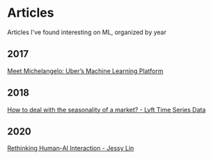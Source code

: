 # Articles

Articles I've found interesting on ML, organized by year

## 2017

[Meet Michelangelo: Uber’s Machine Learning Platform](https://www.uber.com/blog/michelangelo-machine-learning-platform/)

## 2018

[How to deal with the seasonality of a market? - Lyft Time Series Data](<https://eng.lyft.com/how-to-deal-with-the-seasonality-of-a-market-584cc94d6b75>)

## 2020

[Rethinking Human-AI Interaction - Jessy Lin](https://jessylin.com/2020/06/08/rethinking-human-ai-interaction/)
